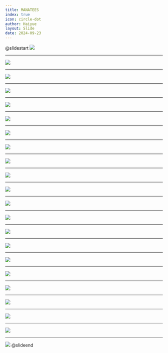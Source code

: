 ```yaml
---
title: MANATEES
index: true
icon: circle-dot
author: Haiyue
layout: Slide
date: 2024-09-23
---
```

 
@slidestart
![](/reading/english/Level-P/MANATEES/001.webp)

---

![](/reading/english/Level-P/MANATEES/002.webp)

---

![](/reading/english/Level-P/MANATEES/003.webp)

---

![](/reading/english/Level-P/MANATEES/004.webp)

---

![](/reading/english/Level-P/MANATEES/005.webp)

---

![](/reading/english/Level-P/MANATEES/006.webp)

---

![](/reading/english/Level-P/MANATEES/007.webp)

---

![](/reading/english/Level-P/MANATEES/008.webp)

---

![](/reading/english/Level-P/MANATEES/009.webp)

---

![](/reading/english/Level-P/MANATEES/010.webp)

---

![](/reading/english/Level-P/MANATEES/011.webp)

---

![](/reading/english/Level-P/MANATEES/012.webp)

---

![](/reading/english/Level-P/MANATEES/013.webp)

---

![](/reading/english/Level-P/MANATEES/014.webp)

---

![](/reading/english/Level-P/MANATEES/015.webp)

---

![](/reading/english/Level-P/MANATEES/016.webp)

---

![](/reading/english/Level-P/MANATEES/017.webp)

---

![](/reading/english/Level-P/MANATEES/018.webp)

---

![](/reading/english/Level-P/MANATEES/019.webp)

---

![](/reading/english/Level-P/MANATEES/020.webp)

---

![](/reading/english/Level-P/MANATEES/021.webp)

---

![](/reading/english/Level-P/MANATEES/022.webp)
@slideend